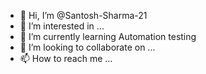 - 👋 Hi, I’m @Santosh-Sharma-21
- 👀 I’m interested in ...
- 🌱 I’m currently learning Automation testing
- 💞️ I’m looking to collaborate on ...
- 📫 How to reach me ...

<!---
Santosh-Sharma-21/Santosh-Sharma-21 is a ✨ special ✨ repository because its `README.md` (this file) appears on your GitHub profile.
You can click the Preview link to take a look at your changes.
--->
